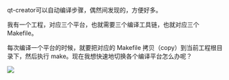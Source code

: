 qt-creator可以自动编译步骤，偶然间发现的，方便好多。

我有一个工程，对应三个平台，也就需要三个编译工具链，也就对应三个 Makefile。

每次编译一个平台的时候，就要把对应的 Makefile 拷贝（copy）到当前工程根目录下，然后执行 make。现在我想快速地切换各个编译平台怎么办呢？

![](https://raw.githubusercontent.com/Hapoa/personal-notes/master/_image/009.png)

